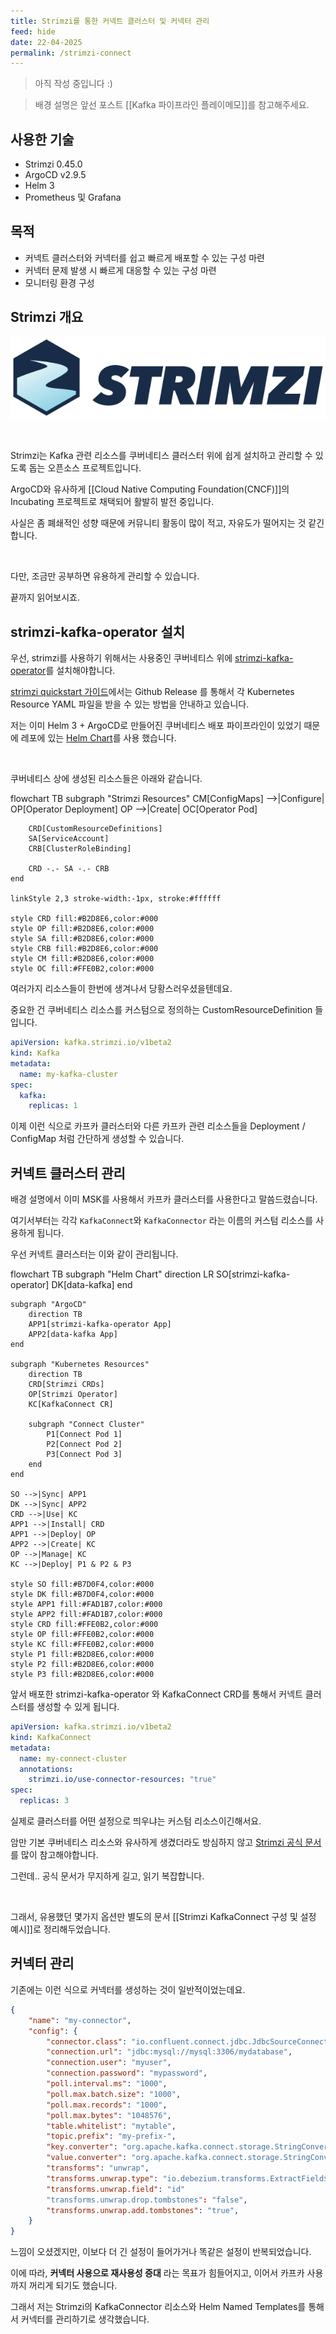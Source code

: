 ```yaml
---
title: Strimzi를 통한 커넥트 클러스터 및 커넥터 관리
feed: hide
date: 22-04-2025
permalink: /strimzi-connect
---
```


> 아직 작성 중입니다 :)

> 배경 설명은 앞선 포스트 [[Kafka 파이프라인 플레이메모]]를 참고해주세요.

## 사용한 기술

- Strimzi 0.45.0
- ArgoCD v2.9.5
- Helm 3
- Prometheus 및 Grafana

## 목적
- 커넥트 클러스터와 커넥터를 쉽고 빠르게 배포할 수 있는 구성 마련
- 커넥터 문제 발생 시 빠르게 대응할 수 있는 구성 마련
- 모니터링 환경 구성

## Strimzi 개요

![strimzi](/assets/img/kafka/strimzi_logo.png "strimzi")

<br/>

Strimzi는 Kafka 관련 리소스를 쿠버네티스 클러스터 위에 쉽게 설치하고 관리할 수 있도록 돕는 오픈소스 프로젝트입니다.

ArgoCD와 유사하게 [[Cloud Native Computing Foundation(CNCF)]]의 Incubating 프로젝트로 채택되어 활발히 발전 중입니다.

사실은 좀 폐쇄적인 성향 때문에 커뮤니티 활동이 많이 적고, 자유도가 떨어지는 것 같긴합니다.

<br/>

다만, 조금만 공부하면 유용하게 관리할 수 있습니다.

끝까지 읽어보시죠.


## strimzi-kafka-operator 설치
우선, strimzi를 사용하기 위해서는 사용중인 쿠버네티스 위에 [strimzi-kafka-operator](https://github.com/strimzi/strimzi-kafka-operator)를 설치해야합니다.

[strimzi quickstart 가이드](https://strimzi.io/docs/operators/0.30.0/quickstart)에서는 Github Release 를 통해서 각 Kubernetes Resource YAML 파일을 받을 수 있는 방법을 안내하고 있습니다.

저는 이미 Helm 3 + ArgoCD로 만들어진 쿠버네티스 배포 파이프라인이 있었기 때문에 레포에 있는 [Helm Chart](https://github.com/strimzi/strimzi-kafka-operator/tree/main/helm-charts/helm3/strimzi-kafka-operator)를 사용 했습니다.

<br/>

쿠버네티스 상에 생성된 리소스들은 아래와 같습니다.

<div class="mermaid">
flowchart TB
    subgraph "Strimzi Resources"
        CM[ConfigMaps] -->|Configure| OP[Operator Deployment]
        OP -->|Create| OC[Operator Pod]
        
        CRD[CustomResourceDefinitions]
        SA[ServiceAccount]
        CRB[ClusterRoleBinding]

        CRD -.- SA -.- CRB 
    end
    
    linkStyle 2,3 stroke-width:-1px, stroke:#ffffff

    style CRD fill:#B2D8E6,color:#000
    style OP fill:#B2D8E6,color:#000
    style SA fill:#B2D8E6,color:#000
    style CRB fill:#B2D8E6,color:#000
    style CM fill:#B2D8E6,color:#000
    style OC fill:#FFE0B2,color:#000
</div>

여러가지 리소스들이 한번에 생겨나서 당황스러우셨을텐데요.

중요한 건 쿠버네티스 리소스를 커스텀으로 정의하는 CustomResourceDefinition 들 입니다.

```yaml
apiVersion: kafka.strimzi.io/v1beta2
kind: Kafka
metadata:
  name: my-kafka-cluster
spec:
  kafka:
    replicas: 1
```

이제 이런 식으로 카프카 클러스터와 다른 카프카 관련 리소스들을 Deployment / ConfigMap 처럼 간단하게 생성할 수 있습니다.

## 커넥트 클러스터 관리

배경 설명에서 이미 MSK를 사용해서 카프카 클러스터를 사용한다고 말씀드렸습니다.

여기서부터는 각각 `KafkaConnect`와 `KafkaConnector` 라는 이름의 커스텀 리소스를 사용하게 됩니다.

우선 커넥트 클러스터는 이와 같이 관리됩니다.

<div class="mermaid">
flowchart TB
    subgraph "Helm Chart"
        direction LR
        SO[strimzi-kafka-operator]
        DK[data-kafka]
    end

    subgraph "ArgoCD"
        direction TB
        APP1[strimzi-kafka-operator App]
        APP2[data-kafka App]
    end

    subgraph "Kubernetes Resources"
        direction TB
        CRD[Strimzi CRDs]
        OP[Strimzi Operator]
        KC[KafkaConnect CR]
        
        subgraph "Connect Cluster"
            P1[Connect Pod 1]
            P2[Connect Pod 2]
            P3[Connect Pod 3]
        end
    end

    SO -->|Sync| APP1
    DK -->|Sync| APP2
    CRD -->|Use| KC
    APP1 -->|Install| CRD
    APP1 -->|Deploy| OP
    APP2 -->|Create| KC
    OP -->|Manage| KC
    KC -->|Deploy| P1 & P2 & P3

    style SO fill:#B7D0F4,color:#000
    style DK fill:#B7D0F4,color:#000
    style APP1 fill:#FAD1B7,color:#000
    style APP2 fill:#FAD1B7,color:#000
    style CRD fill:#FFE0B2,color:#000
    style OP fill:#FFE0B2,color:#000
    style KC fill:#FFE0B2,color:#000
    style P1 fill:#B2D8E6,color:#000
    style P2 fill:#B2D8E6,color:#000
    style P3 fill:#B2D8E6,color:#000
</div>

앞서 배포한 strimzi-kafka-operator 와 KafkaConnect CRD를 통해서 커넥트 클러스터를 생성할 수 있게 됩니다.

```yaml
apiVersion: kafka.strimzi.io/v1beta2
kind: KafkaConnect
metadata:
  name: my-connect-cluster
  annotations:
    strimzi.io/use-connector-resources: "true"
spec:
  replicas: 3
```

실제로 클러스터를 어떤 설정으로 띄우냐는 커스텀 리소스이긴해서요.

암만 기본 쿠버네티스 리소스와 유사하게 생겼더라도 방심하지 않고 [Strimzi 공식 문서](https://strimzi.io/docs/operators/latest/configuring.html) 를 많이 참고해야합니다.

그런데.. 공식 문서가 무지하게 길고, 읽기 복잡합니다.

<br/>

그래서, 유용했던 몇가지 옵션만 별도의 문서 [[Strimzi KafkaConnect 구성 및 설정 예시]]로 정리해두었습니다.

## 커넥터 관리

기존에는 이런 식으로 커넥터를 생성하는 것이 일반적이었는데요.

```json
{
    "name": "my-connector",
    "config": {
        "connector.class": "io.confluent.connect.jdbc.JdbcSourceConnector",
        "connection.url": "jdbc:mysql://mysql:3306/mydatabase",
        "connection.user": "myuser",
        "connection.password": "mypassword",
        "poll.interval.ms": "1000",
        "poll.max.batch.size": "1000",
        "poll.max.records": "1000",
        "poll.max.bytes": "1048576",
        "table.whitelist": "mytable",
        "topic.prefix": "my-prefix-",
        "key.converter": "org.apache.kafka.connect.storage.StringConverter",
        "value.converter": "org.apache.kafka.connect.storage.StringConverter",
        "transforms": "unwrap",
        "transforms.unwrap.type": "io.debezium.transforms.ExtractField$Key",
        "transforms.unwrap.field": "id"
        "transforms.unwrap.drop.tombstones": "false",
        "transforms.unwrap.add.tombstones": "true",
    }
}
```

느낌이 오셨겠지만, 이보다 더 긴 설정이 들어가거나 똑같은 설정이 반복되었습니다.

이에 따라, **커넥터 사용으로 재사용성 증대** 라는 목표가 힘들어지고, 이어서 카프카 사용까지 꺼리게 되기도 했습니다.

그래서 저는 Strimzi의 KafkaConnector 리소스와 Helm Named Templates를 통해서 커넥터를 관리하기로 생각했습니다.

```text
```

